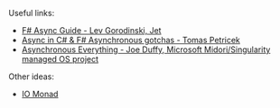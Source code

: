 
Useful links:
* [F# Async Guide - Lev Gorodinski, Jet](https://medium.com/jettech/f-async-guide-eb3c8a2d180a)
* [Async in C# & F# Asynchronous gotchas - Tomas Petricek](http://tomasp.net/blog/csharp-async-gotchas.aspx/)
* [Asynchronous Everything - Joe Duffy, Microsoft Midori/Singularity managed OS project](http://joeduffyblog.com/2015/11/19/asynchronous-everything/)

Other ideas:
* [IO Monad](http://theinnerlight.github.io/NovelIO/oopintro.html)